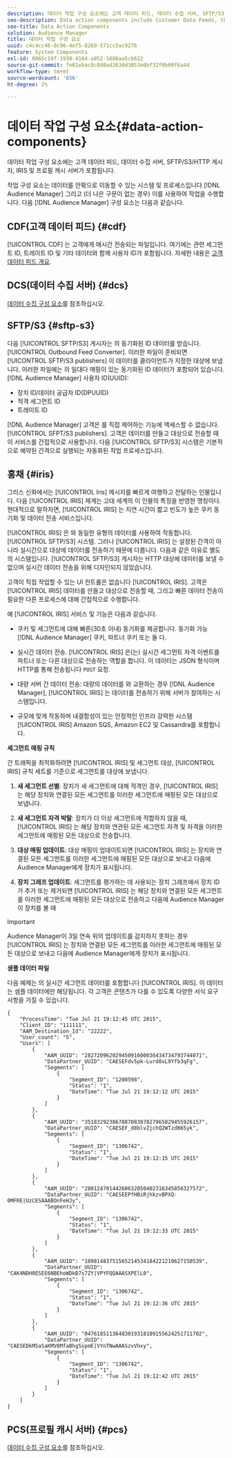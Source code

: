```yaml
---
description: 데이터 작업 구성 요소에는 고객 데이터 피드, 데이터 수집 서버, SFTP/S3/HTTP 게시자, IRIS 및 프로필 캐시 서버가 포함됩니다.
seo-description: Data action components include Customer Data Feeds, the Data Collection Server, SFTP/S3/HTTP publishers, IRIS, and the Profile Cache Server.
seo-title: Data Action Components
solution: Audience Manager
title: 데이터 작업 구성 요소
uuid: c4c4cc46-8c96-4ef5-8269-571cc5ac9276
feature: System Components
exl-id: 8065c19f-1930-4164-a952-1686aa5cb622
source-git-commit: fe01ebac8c0d0ad3630d3853e0bf32f0b00f6a44
workflow-type: tm+mt
source-wordcount: '656'
ht-degree: 2%

---
```


# 데이터 작업 구성 요소{#data-action-components}

데이터 작업 구성 요소에는 고객 데이터 피드, 데이터 수집 서버, SFTP/S3/HTTP 게시자, IRIS 및 프로필 캐시 서버가 포함됩니다.

<!-- 

c_compact.xml

 -->

작업 구성 요소는 데이터를 안팎으로 이동할 수 있는 시스템 및 프로세스입니다 [!DNL Audience Manager] 그리고 (더 나은 구문이 없는 경우) 이를 사용하여 작업을 수행합니다. 다음 [!DNL Audience Manager] 구성 요소는 다음과 같습니다.

## CDF(고객 데이터 피드) {#cdf}

[!UICONTROL CDF] 는 고객에게 매시간 전송되는 파일입니다. 여기에는 관련 세그먼트 ID, 트레이트 ID 및 기타 데이터와 함께 사용자 ID가 포함됩니다. 자세한 내용은 [고객 데이터 피드 개요](../../features/cdf-files.md).

## DCS(데이터 수집 서버) {#dcs}

[데이터 수집 구성 요소](../../reference/system-components/components-data-collection.md)를 참조하십시오.

## SFTP/S3 {#sftp-s3}

다음 [!UICONTROL SFTP/S3] 게시자는 의 동기화된 ID 데이터를 받습니다. [!UICONTROL Outbound Feed Converter]. 이러한 파일이 준비되면 [!UICONTROL SFTP/S3 publishers] 이 데이터를 클라이언트가 지정한 대상에 보냅니다. 이러한 파일에는 의 일대다 매핑이 있는 동기화된 ID 데이터가 포함되어 있습니다. [!DNL Audience Manager] 사용자 ID(UUID):

* 장치 ID/데이터 공급자 ID(DPUUID)
* 적격 세그먼트 ID
* 트레이트 ID

[!DNL Audience Manager] 고객은 를 직접 제어하는 기능에 액세스할 수 없습니다. [!UICONTROL SFPT/S3 publishers]. 고객은 데이터를 만들고 대상으로 전송할 때 이 서비스를 간접적으로 사용합니다. 다음 [!UICONTROL SFTP/S3] 시스템은 기본적으로 예약된 간격으로 실행되는 자동화된 작업 프로세스입니다.

## 홍채 {#iris}

그리스 신화에서는 [!UICONTROL Iris] 메시지를 빠르게 여행하고 전달하는 인물입니다. 다음 [!UICONTROL IRIS] 체계는 고대 세계의 이 인물의 특징을 반영한 명칭이다. 현대적으로 말하자면, [!UICONTROL IRIS] 는 지연 시간이 짧고 빈도가 높은 쿠키 동기화 및 데이터 전송 서비스입니다.

[!UICONTROL IRIS] 은 와 동일한 유형의 데이터를 사용하여 작동합니다. [!UICONTROL SFTP/S3] 시스템. 그러나 [!UICONTROL IRIS] 는 설정된 간격이 아니라 실시간으로 대상에 데이터를 전송하기 때문에 다릅니다. 다음과 같은 이유로 별도의 시스템입니다. [!UICONTROL SFTP/S3] 게시자는 HTTP 대상에 데이터를 보낼 수 없으며 실시간 데이터 전송을 위해 디자인되지 않았습니다.

고객이 직접 작업할 수 있는 UI 컨트롤은 없습니다 [!UICONTROL IRIS]. 고객은 [!UICONTROL IRIS] 데이터를 만들고 대상으로 전송할 때, 그리고 빠른 데이터 전송이 필요한 다른 프로세스에 대해 간접적으로 수행합니다.

예 [!UICONTROL IRIS] 서비스 및 기능은 다음과 같습니다.

* 쿠키 및 세그먼트에 대해 빠른(30초 이내) 동기화를 제공합니다. 동기화 가능 [!DNL Audience Manager] 쿠키, 파트너 쿠키 또는 둘 다.
* 실시간 데이터 전송. [!UICONTROL IRIS] 은(는) 실시간 세그먼트 자격 이벤트를 파트너 또는 다른 대상으로 전송하는 역할을 합니다. 이 데이터는 JSON 형식이며 HTTP를 통해 전송됩니다 `POST` 요청.

* 대량 서버 간 데이터 전송: 대량의 데이터를 와 교환하는 경우 [!DNL Audience Manager], [!UICONTROL IRIS] 는 데이터를 전송하기 위해 서버가 참여하는 시스템입니다.

* 규모에 맞게 작동하며 내결함성이 있는 안정적인 인프라 강력한 시스템 [!UICONTROL IRIS] Amazon SQS, Amazon EC2 및 Cassandra를 포함합니다.

**세그먼트 매핑 규칙**

간 트래픽을 최적화하려면 [!UICONTROL IRIS] 및 세그먼트 대상, [!UICONTROL IRIS] 규칙 세트를 기준으로 세그먼트를 대상에 보냅니다.

1. **새 세그먼트 선별**: 장치가 새 세그먼트에 대해 적격인 경우, [!UICONTROL IRIS] 는 해당 장치와 연결된 모든 세그먼트를 이러한 세그먼트에 매핑된 모든 대상으로 보냅니다.

1. **새 세그먼트 자격 박탈**: 장치가 더 이상 세그먼트에 적합하지 않을 때, [!UICONTROL IRIS] 는 해당 장치와 연관된 모든 세그먼트 자격 및 자격을 이러한 세그먼트에 매핑된 모든 대상으로 전송합니다.

1. **대상 매핑 업데이트**: 대상 매핑이 업데이트되면 [!UICONTROL IRIS] 는 장치와 연결된 모든 세그먼트를 이러한 세그먼트에 매핑된 모든 대상으로 보내고 다음에 Audience Manager에게 장치가 표시됩니다.

1. **장치 그래프 업데이트**: 세그먼트를 평가하는 데 사용되는 장치 그래프에서 장치 ID가 추가 또는 제거되면 [!UICONTROL IRIS] 는 해당 장치와 연결된 모든 세그먼트를 이러한 세그먼트에 매핑된 모든 대상으로 전송하고 다음에 Audience Manager이 장치를 볼 때

>[!IMPORTANT]
>
>Audience Manager이 3일 연속 위의 업데이트를 감지하지 못하는 경우 [!UICONTROL IRIS] 는 장치와 연결된 모든 세그먼트를 이러한 세그먼트에 매핑된 모든 대상으로 보내고 다음에 Audience Manager에게 장치가 표시됩니다.

**샘플 데이터 파일**

다음 예제는 의 실시간 세그먼트 데이터를 포함합니다 [!UICONTROL IRIS]. 이 데이터는 샘플 데이터에만 해당됩니다. 각 고객은 콘텐츠가 다를 수 있도록 다양한 서식 요구 사항을 가질 수 있습니다.

```
{
    "ProcessTime": "Tue Jul 21 19:12:45 UTC 2015",
    "Client_ID": "111111",
    "AAM_Destination_Id": "22222",
    "User_count": "5",
    "Users": [
        {
            "AAM_UUID": "28272096202945091600036434734793744071",
            "DataPartner_UUID": "CAESEFdv5pk-Lurd8vL9Yfb3qFg",
            "Segments": [
                {
                    "Segment_ID": "1200598",
                    "Status": "1",
                    "DateTime": "Tue Jul 21 19:12:12 UTC 2015"
                }
            ]
        },
        {
            "AAM_UUID": "35183292386788708387827965829455926157",
            "DataPartner_UUID": "CAESEF_d8blvZjchQ2WTzdB65yk",
            "Segments": [
                {
                    "Segment_ID": "1306742",
                    "Status": "1",
                    "DateTime": "Tue Jul 21 19:12:15 UTC 2015"
                }
            ]
        },
        {
            "AAM_UUID": "28012470144260632050402316345856327572",
            "DataPartner_UUID": "CAESEEPfHBiRjhkzvBPXQ-0MFRE|UzCESAAABOnFeHJy",
            "Segments": [
                {
                    "Segment_ID": "1306742",
                    "Status": "1",
                    "DateTime": "Tue Jul 21 19:12:33 UTC 2015"
                }
            ]
        },
        {
            "AAM_UUID": "18981483751565214534184221210627150539",
            "DataPartner_UUID": "CAK4NDH0ESEE6NBEhoWDkB7s7ZY|VPYFQQAAASXPElL0",
            "Segments": [
                {
                    "Segment_ID": "1306742",
                    "Status": "1",
                    "DateTime": "Tue Jul 21 19:12:36 UTC 2015"
                }
            ]
        },
        {
            "AAM_UUID": "04761851136483019318109155624251711702",
            "DataPartner_UUID": "CAESEDkM5aSaKMV8MfaBhgSspmE|VYnTNwAAASzvVhxy",
            "Segments": [
                {
                    "Segment_ID": "1306742",
                    "Status": "1",
                    "DateTime": "Tue Jul 21 19:12:42 UTC 2015"
                }
            ]
        }
    ]
}
```

## PCS(프로필 캐시 서버) {#pcs}

[데이터 수집 구성 요소](../../reference/system-components/components-data-collection.md)를 참조하십시오.
